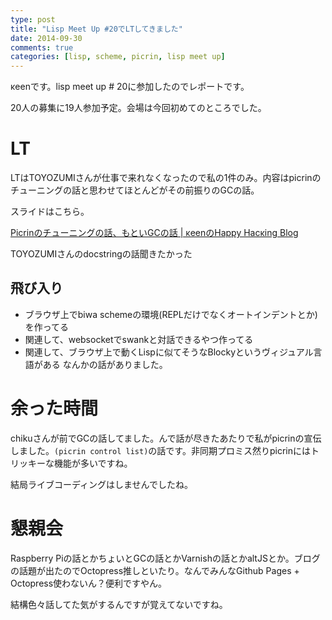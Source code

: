 ```yaml
---
type: post
title: "Lisp Meet Up #20でLTしてきました"
date: 2014-09-30
comments: true
categories: [lisp, scheme, picrin, lisp meet up]
---
```

κeenです。lisp meet up # 20に参加したのでレポートです。
<!--more-->
20人の募集に19人参加予定。会場は今回初めてのところでした。

# LT
LTはTOYOZUMIさんが仕事で来れなくなったので私の1件のみ。内容はpicrinのチューニングの話と思わせてほとんどがその前振りのGCの話。

スライドはこちら。

[Picrinのチューニングの話、もといGCの話 | κeenのHappy Hacκing Blog](/slide/picrin-gc.html)

TOYOZUMIさんのdocstringの話聞きたかった

## 飛び入り
* ブラウザ上でbiwa schemeの環境(REPLだけでなくオートインデントとか)を作ってる
* 関連して、websocketでswankと対話できるやつ作ってる
* 関連して、ブラウザ上で動くLispに似てそうなBlockyというヴィジュアル言語がある
なんかの話がありました。

# 余った時間
chikuさんが前でGCの話してました。んで話が尽きたあたりで私がpicrinの宣伝しました。`(picrin control list)`の話です。非同期プロミス然りpicrinにはトリッキーな機能が多いですね。

結局ライブコーディングはしませんでしたね。

# 懇親会
Raspberry Piの話とかちょいとGCの話とかVarnishの話とかaltJSとか。ブログの話題が出たのでOctopress推しといたり。なんでみんなGithub Pages + Octopress使わないん？便利ですやん。

結構色々話してた気がするんですが覚えてないですね。
